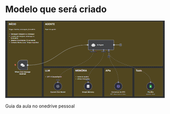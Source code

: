 # Modelo que será criado

![Agente Financeiro](./agente_financeiro.png)

Guia da aula no onedrive pessoal